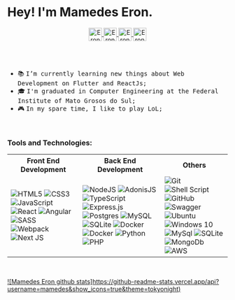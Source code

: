 #  Hey! I'm Mamedes Eron.

<center>
  <a href="mailto:contato.mamedeser@gmail.com">
    <img align="center" alt="Eron Mail" height="30px" src="https://img.shields.io/badge/Gmail-EA4335?style=for-the-badge&logo=Gmail&logoColor=white" />
  </a>
  <a href="https://www.linkedin.com/in/mamedes-castro">
    <img align="center" alt="Eron Linkdein" height="30px" src="https://img.shields.io/badge/Linkedin-0A66C2?style=for-the-badge&logo=Linkedin&logoColor=white" />
  </a>


  <a href="https://open.spotify.com/user/mamedeser">
    <img align="center" alt="Eron Youtube" height="30px" src="https://img.shields.io/badge/Spotify-1DB954?style=for-the-badge&logo=Spotify&logoColor=white" />
  </a>
  <a href="https://discord.gg/kjYNpZbE">
    <img align="center" alt="Eron Discord" height="30px" src="https://img.shields.io/badge/Discord-7289da?style=for-the-badge&logo=Discord&logoColor=white" />
  </a>
</center>

<br/>
<br/>
<br/>

<div>

  - 📚 <samp> I’m currently learning new things about Web Development on Flutter and ReactJs;
  - 🎓 <samp> I'm graduated in Computer Engineering at the Federal Institute of Mato Grosos do Sul;  
  - 🎮 <samp> In my spare time, I like to play LoL;
</div>

<br/>

### Tools and Technologies:

<table style="width:100%">
  <tr>
    <th>Front End Development</th>
    <th>Back End Development</th>
    <th>Others</th>
  </tr>
  <tr>
    <td>
      <img alt="HTML5" src="https://img.shields.io/badge/html5-%23E34F26.svg?&style=for-the-badge&logo=html5&logoColor=white"/>
      <img alt="CSS3" src="https://img.shields.io/badge/css3-%231572B6.svg?&style=for-the-badge&logo=css3&logoColor=white"/>
      <img alt="JavaScript" src="https://img.shields.io/badge/javascript-%23323330.svg?&style=for-the-badge&logo=javascript&logoColor=%23F7DF1E"/>
      <img alt="React" src="https://img.shields.io/badge/react-%2320232a.svg?&style=for-the-badge&logo=react&logoColor=%2361DAFB"/>
      <img alt="Angular" src="https://img.shields.io/badge/Angular-DD0031?style=for-the-badge&logo=angular&logoColor=white"/>
      <img alt="SASS" src="https://img.shields.io/badge/SASS-hotpink.svg?&style=for-the-badge&logo=SASS&logoColor=white"/>
      <img alt="Webpack" src="https://img.shields.io/badge/webpack-%238DD6F9.svg?&style=for-the-badge&logo=webpack&logoColor=black" />
      <img alt="Next JS" src="https://img.shields.io/badge/nextjs-%23000000.svg?&style=for-the-badge&logo=next.js&logoColor=white"/>
    </td>
    <td>
      <img alt="NodeJS" src="https://img.shields.io/badge/adonisjs-%2343853D.svg?&style=for-the-badge&logo=node.js&logoColor=white"/>
      <img alt="AdonisJS" src="https://img.shields.io/badge/node.js-%2343853D.svg?&style=for-the-badge&logo=node.js&logoColor=white"/>
      <img alt="TypeScript" src="https://img.shields.io/badge/typescript-%23007ACC.svg?&style=for-the-badge&logo=typescript&logoColor=white"/>
      <img alt="Express.js" src="https://img.shields.io/badge/express.js-%23404d59.svg?&style=for-the-badge&logo=node.js&logoColor=white"/>
      <img alt="Postgres" src ="https://img.shields.io/badge/postgres-%23316192.svg?&style=for-the-badge&logo=postgresql&logoColor=white"/>
      <img alt="MySQL" src="https://img.shields.io/badge/mysql-%2300f.svg?&style=for-the-badge&logo=mysql&logoColor=white"/>
      <img alt="SQLite" src ="https://img.shields.io/badge/sqlite-%2307405e.svg?&style=for-the-badge&logo=sqlite&logoColor=white"/>
      <img alt="Docker" src="https://img.shields.io/badge/docker-%230db7ed.svg?&style=for-the-badge&logo=docker&logoColor=white"/>
      <img alt="Docker" src="https://img.shields.io/badge/docker_compose-%230db7ed.svg?&style=for-the-badge&logo=docker&logoColor=white"/>
      <img alt="Python" src="https://img.shields.io/badge/Python-14354C?style=for-the-badge&logo=python&logoColor=white"/>
      <img alt="PHP" src="https://img.shields.io/badge/Python-14354C?style=for-the-badge&logo=python&logoColor=white/">
    </td>
    <td>
      <img alt="Git" src="https://img.shields.io/badge/git-%23F05033.svg?&style=for-the-badge&logo=git&logoColor=white"/>
      <img alt="Shell Script" src="https://img.shields.io/badge/shell_script-%23121011.svg?&style=for-the-badge&logo=gnu-bash&logoColor=white"/>
      <img alt="GitHub" src="https://img.shields.io/badge/github-%23121011.svg?&style=for-the-badge&logo=github&logoColor=white"/>
      <img alt="Swagger" src="https://img.shields.io/badge/swagger-%2385EA2D.svg?&style=for-the-badge&logo=swagger&logoColor=black" />
      <img alt="Ubuntu" src="https://img.shields.io/badge/Ubuntu-E95420?style=for-the-badge&logo=ubuntu&logoColor=white" />
      <img alt="Windows 10" src="https://img.shields.io/badge/Windows-0078D6?style=for-the-badge&logo=windows&logoColor=white" />
      <img alt="MySql" src="https://img.shields.io/badge/MySQL-00000F?style=for-the-badge&logo=mysql&logoColor=white"/>
       <img alt="SQLite" src="https://img.shields.io/badge/sqlite-7CBEE4.svg?&style=for-the-badge&logo=sqlite&logoColor=white" />
      <img alt="MongoDb" src="	https://img.shields.io/badge/MongoDB-4EA94B?style=for-the-badge&logo=mongodb&logoColor=white"/>
      <img alt="AWS" src="https://img.shields.io/badge/Amazon_AWS-232F3E?style=for-the-badge&logo=amazon-aws&logoColor=white"/>
    </td>
  </tr>
</table>
<br/>

[![Mamedes Eron github stats]https://github-readme-stats.vercel.app/api?username=mamedes&show_icons=true&theme=tokyonight)](https://github.com/mamedes/github-readme-stats)



